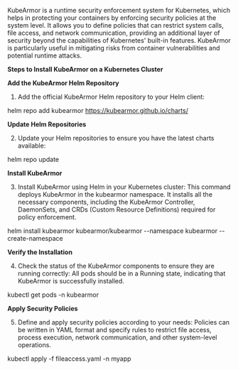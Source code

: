 KubeArmor is a runtime security enforcement system for Kubernetes, which helps in protecting your containers by enforcing security policies at the system level. It allows you to define policies that can restrict system calls, file access, and network communication, providing an additional layer of security beyond the capabilities of Kubernetes' built-in features. KubeArmor is particularly useful in mitigating risks from container vulnerabilities and potential runtime attacks.

**Steps to Install KubeArmor on a Kubernetes Cluster**

**Add the KubeArmor Helm Repository**

1. Add the official KubeArmor Helm repository to your Helm client:

helm repo add kubearmor https://kubearmor.github.io/charts/

**Update Helm Repositories**

2. Update your Helm repositories to ensure you have the latest charts available:

helm repo update

**Install KubeArmor**

3. Install KubeArmor using Helm in your Kubernetes cluster: This command deploys KubeArmor in the kubearmor namespace. It installs all the necessary components, including the KubeArmor Controller, DaemonSets, and CRDs (Custom Resource Definitions) required for policy enforcement.

helm install kubearmor kubearmor/kubearmor --namespace kubearmor --create-namespace

**Verify the Installation**

4. Check the status of the KubeArmor components to ensure they are running correctly: All pods should be in a Running state, indicating that KubeArmor is successfully installed.

kubectl get pods -n kubearmor

**Apply Security Policies**

5. Define and apply security policies according to your needs: Policies can be written in YAML format and specify rules to restrict file access, process execution, network communication, and other system-level operations.

kubectl apply -f fileaccess.yaml -n myapp
